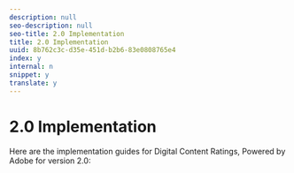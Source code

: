 ```yaml
---
description: null
seo-description: null
seo-title: 2.0 Implementation
title: 2.0 Implementation
uuid: 8b762c3c-d35e-451d-b2b6-83e0808765e4
index: y
internal: n
snippet: y
translate: y
---
```


# 2.0 Implementation

Here are the implementation guides for Digital Content Ratings, Powered by Adobe for version 2.0: 
